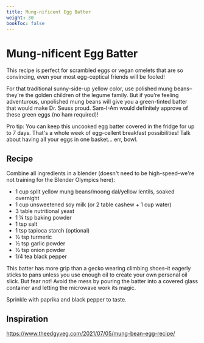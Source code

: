 ```yaml
---
title: Mung-nificent Egg Batter
weight: 30
bookToc: false
---
```


# Mung-nificent Egg Batter

This recipe is perfect for scrambled eggs or vegan omelets that are so convincing, even your most egg-ceptical friends will be fooled!

For that traditional sunny-side-up yellow color, use polished mung beans–they're the golden children of the legume family. But if you're feeling adventurous, unpolished mung beans will give you a green-tinted batter that would make Dr. Seuss proud. Sam-I-Am would definitely approve of these green eggs (no ham required)!

Pro tip: You can keep this uncooked egg batter covered in the fridge for up to 7 days. That's a whole week of egg-cellent breakfast possibilities! Talk about having all your eggs in one basket... err, bowl.

## Recipe

Combine all ingredients in a blender (doesn't need to be high-speed–we're not training for the Blender Olympics here):

- 1 cup split yellow mung beans/moong dal/yellow lentils, soaked overnight
- 1 cup unsweetened soy milk (or 2 table cashew + 1 cup water)
- 3 table nutritional yeast
- 1 ¼ tsp baking powder
- 1 tsp salt
- 1 tsp tapioca starch (optional)
- ½ tsp turmeric
- ½ tsp garlic powder
- ½ tsp onion powder
- 1/4 tea black pepper

This batter has more grip than a gecko wearing climbing shoes–it eagerly sticks to pans unless you use enough oil to create your own personal oil slick. But fear not! Avoid the mess by pouring the batter into a covered glass container and letting the microwave work its magic.

Sprinkle with paprika and black pepper to taste.

## Inspiration

https://www.theedgyveg.com/2021/07/05/mung-bean-egg-recipe/
